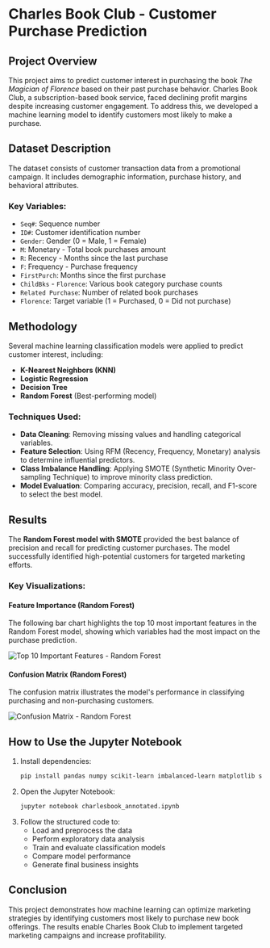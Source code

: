 # Charles Book Club - Customer Purchase Prediction

## Project Overview
This project aims to predict customer interest in purchasing the book *The Magician of Florence* based on their past purchase behavior. Charles Book Club, a subscription-based book service, faced declining profit margins despite increasing customer engagement. To address this, we developed a machine learning model to identify customers most likely to make a purchase.

## Dataset Description
The dataset consists of customer transaction data from a promotional campaign. It includes demographic information, purchase history, and behavioral attributes. 

### Key Variables:
- `Seq#`: Sequence number
- `ID#`: Customer identification number
- `Gender`: Gender (0 = Male, 1 = Female)
- `M`: Monetary - Total book purchases amount
- `R`: Recency - Months since the last purchase
- `F`: Frequency - Purchase frequency
- `FirstPurch`: Months since the first purchase
- `ChildBks` - `Florence`: Various book category purchase counts
- `Related Purchase`: Number of related book purchases
- `Florence`: Target variable (1 = Purchased, 0 = Did not purchase)

## Methodology
Several machine learning classification models were applied to predict customer interest, including:
- **K-Nearest Neighbors (KNN)**
- **Logistic Regression**
- **Decision Tree**
- **Random Forest** (Best-performing model)

### Techniques Used:
- **Data Cleaning**: Removing missing values and handling categorical variables.
- **Feature Selection**: Using RFM (Recency, Frequency, Monetary) analysis to determine influential predictors.
- **Class Imbalance Handling**: Applying SMOTE (Synthetic Minority Over-sampling Technique) to improve minority class prediction.
- **Model Evaluation**: Comparing accuracy, precision, recall, and F1-score to select the best model.

## Results
The **Random Forest model with SMOTE** provided the best balance of precision and recall for predicting customer purchases. The model successfully identified high-potential customers for targeted marketing efforts.

### Key Visualizations:
#### Feature Importance (Random Forest)
The following bar chart highlights the top 10 most important features in the Random Forest model, showing which variables had the most impact on the purchase prediction.

![Top 10 Important Features - Random Forest](feature_importance.png)

#### Confusion Matrix (Random Forest)
The confusion matrix illustrates the model's performance in classifying purchasing and non-purchasing customers. 

![Confusion Matrix - Random Forest](confusion_matrix.png)

## How to Use the Jupyter Notebook
1. Install dependencies:
   ```bash
   pip install pandas numpy scikit-learn imbalanced-learn matplotlib seaborn
   ```
2. Open the Jupyter Notebook:
   ```bash
   jupyter notebook charlesbook_annotated.ipynb
   ```
3. Follow the structured code to:
   - Load and preprocess the data
   - Perform exploratory data analysis
   - Train and evaluate classification models
   - Compare model performance
   - Generate final business insights

## Conclusion
This project demonstrates how machine learning can optimize marketing strategies by identifying customers most likely to purchase new book offerings. The results enable Charles Book Club to implement targeted marketing campaigns and increase profitability.

